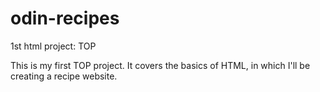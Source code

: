 # odin-recipes
1st html project: TOP

This is my first TOP project. It covers the basics of HTML, in which I'll be creating a recipe website.